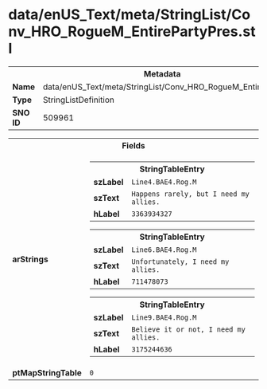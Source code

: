 <h1>data/enUS_Text/meta/StringList/Conv_HRO_RogueM_EntirePartyPres.stl</h1><table><tr><th colspan="100%">Metadata</th></tr><tr><td><b>Name</b></td><td>data/enUS_Text/meta/StringList/Conv_HRO_RogueM_EntirePartyPres.stl</td></tr><tr><td><b>Type</b></td><td>StringListDefinition</td></tr><tr><td><b>SNO ID</b></td><td>509961</td></tr></table>

<table><tr><th colspan="100%">Fields</th></tr><tr><td><b>arStrings</b></td><td><table><tr><th colspan="100%">StringTableEntry</th></tr><tr><td><b>szLabel</b></td><td><code>Line4.BAE4.Rog.M</code></td></tr><tr><td><b>szText</b></td><td><code>Happens rarely, but I need my allies.</code></td></tr><tr><td><b>hLabel</b></td><td><code>3363934327</code></td></tr></table>


<table><tr><th colspan="100%">StringTableEntry</th></tr><tr><td><b>szLabel</b></td><td><code>Line6.BAE4.Rog.M</code></td></tr><tr><td><b>szText</b></td><td><code>Unfortunately, I need my allies.</code></td></tr><tr><td><b>hLabel</b></td><td><code>711478073</code></td></tr></table>


<table><tr><th colspan="100%">StringTableEntry</th></tr><tr><td><b>szLabel</b></td><td><code>Line9.BAE4.Rog.M</code></td></tr><tr><td><b>szText</b></td><td><code>Believe it or not, I need my allies.</code></td></tr><tr><td><b>hLabel</b></td><td><code>3175244636</code></td></tr></table>


</td></tr><tr><td><b>ptMapStringTable</b></td><td><code>0</code></td></tr></table>

